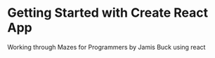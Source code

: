 # Getting Started with Create React App

Working through Mazes for Programmers by Jamis Buck using react
